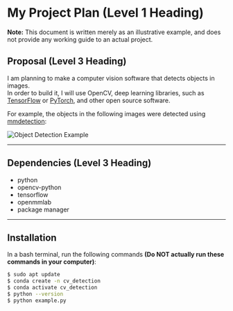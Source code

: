 # My Project Plan (Level 1 Heading)

**Note:** This document is written merely as an illustrative example, and does not provide any working guide to an actual project.

## Proposal (Level 3 Heading)

I am planning to make a computer vision software that detects objects in images.  
In order to build it, I will use OpenCV, deep learning libraries, such as [TensorFlow](https://www.tensorflow.org) or [PyTorch](https://pytorch.org), and other open source software.

For example, the objects in the following images were detected using [mmdetection](https://github.com/open-mmlab/mmdetection):

![Object Detection Example](https://user-images.githubusercontent.com/12907710/137271636-56ba1cd2-b110-4812-8221-b4c120320aa9.png)

---

## Dependencies (Level 3 Heading)

- python
- opencv-python
- tensorflow
- openmmlab
- package manager

---

## Installation

In a bash terminal, run the following commands **(Do NOT actually run these commands in your computer)**:

```bash
$ sudo apt update
$ conda create -n cv_detection
$ conda activate cv_detection
$ python --version
$ python example.py
